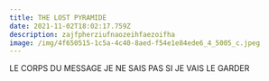```yaml
---
title: THE LOST PYRAMIDE
date: 2021-11-02T18:02:17.759Z
description: zajfpherziufnaozeihfaezoifha
image: /img/4f650515-1c5a-4c40-8aed-f54e1e84ede6_4_5005_c.jpeg
---
```

LE CORPS DU MESSAGE JE NE SAIS PAS SI JE VAIS LE GARDER